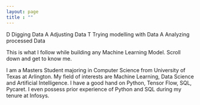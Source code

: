 ```yaml
---
layout: page
title : ""
---
```


D Digging Data
A Adjusting Data
T Trying  modelling with Data
A Analyzing processed Data

This is what I follow while building any Machine Learning Model. Scroll down and get to know me.

I am a Masters Student majoring in Computer Science from University of Texas at Arlington. My field of interests are Machine Learning, Data Science and Artificial Intelligence. 
I have a good hand on Python, Tensor Flow, SQL, Pycaret. I even possess prior experience of Python and SQL during my tenure at Infosys. 
